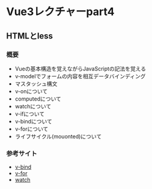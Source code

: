 # Vue3レクチャーpart4
## HTMLとless
### 概要
- Vueの基本構造を覚えながらJavaScriptの記法を覚える
- v-modelでフォームの内容を相互データバインディング
- マスタッシュ構文
- v-onについて
- computedについて
- watchについて
- v-ifについて
- v-bindについて
- v-forについて
- ライフサイクル(mouonted)について

### 参考サイト
- [v-bind](https://codelikes.com/vue-v-bind/)
- [v-for](https://codelikes.com/vue-js-v-for/)
- [watch](https://qiita.com/smkhkc/items/d5e1bc5580a62d060516)